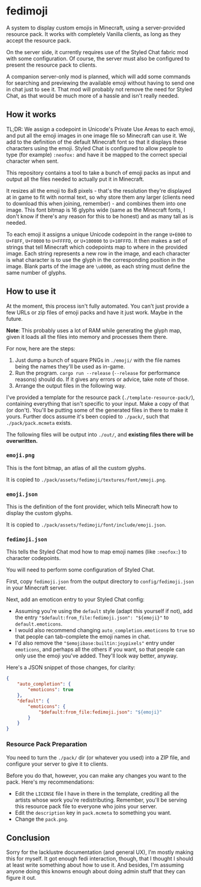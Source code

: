 
# fedimoji

A system to display custom emojis in Minecraft, using a server-provided resource pack.
It works with completely Vanilla clients, as long as they accept the resource pack.

On the server side, it currently requires use of the Styled Chat fabric mod with some configuration.
Of course, the server must also be configured to present the resource pack to clients.

A companion server-only mod is planned, which will add some commands for searching and previewing the available emoji
without having to send one in chat just to see it. That mod will probably not remove the need for Styled Chat, as that would be
much more of a hassle and isn't really needed.

## How it works

TL;DR: We assign a codepoint in Unicode's Private Use Areas to each emoji, and put all the emoji images in one image file
so Minecraft can use it. We add to the definition of the default Minecraft font so that it displays these characters using the emoji.
Styled Chat is configured to allow people to type (for example) `:neofox:` and have it be mapped to the correct special character when sent.

This repository contains a tool to take a bunch of emoji packs as input and output all the files needed to actually put it in Minecraft.

It resizes all the emoji to 8x8 pixels - that's the resolution they're displayed at in game to fit with normal text, so why store them any larger
(clients need to download this when joining, remember) - and combines them into one image. This font bitmap is 16 glyphs wide (same as the Minecraft fonts,
I don't know if there's any reason for this to be honest) and as many tall as is needed.

To each emoji it assigns a unique Unicode codepoint in the range `U+E000` to `U+F8FF`, `U+F0000` to `U+FFFFD`, or `U+100000` to `U+10FFFD`.
It then makes a set of strings that tell Minecraft which codepoints map to where in the provided image. Each string represents a new row in the image,
and each character is what character is to use the glyph in the corresponding position in the image. Blank parts of the image are `\u0000`, as each string
must define the same number of glyphs.

## How to use it

At the moment, this process isn't fully automated. You can't just provide a few URLs or zip files of emoji packs and have it just work.
Maybe in the future.

**Note**: This probably uses a lot of RAM while generating the glyph map, given it loads all the files into memory and processes them there.

For now, here are the steps:

1. Just dump a bunch of square PNGs in `./emoji/` with the file names being the names they'll be used as in-game.
2. Run the program. `cargo run --release` (`--release` for performance reasons) should do. If it gives any errors or advice, take note of those.
3. Arrange the output files in the following way.

I've provided a template for the resource pack (`./template-resource-pack/`), containing everything that isn't specific to your input. Make a copy of that (or don't).
You'll be putting some of the generated files in there to make it yours. Further docs assume it's been copied to `./pack/`, such that `./pack/pack.mcmeta` exists.

The following files will be output into `./out/`, and **existing files there will be overwritten.**

### `emoji.png`

This is the font bitmap, an atlas of all the custom glyphs.

It is copied to `./pack/assets/fedimoji/textures/font/emoji.png`.

### `emoji.json`

This is the definition of the font provider, which tells Minecraft how to display the custom glyphs.

It is copied to `./pack/assets/fedimoji/font/include/emoji.json`.

### `fedimoji.json`

This tells the Styled Chat mod how to map emoji names (like `:neofox:`) to character codepoints.

You will need to perform some configuration of Styled Chat.

First, copy `fedimoji.json` from the output directory to `config/fedimoji.json` in your Minecraft server.

Next, add an emoticon entry to your Styled Chat config:

- Assuming you're using the `default` style (adapt this yourself if not),
add the entry `"$default:from_file:fedimoji.json": "${emoji}"` to `default.emoticons`.
- I would also recommend changing `auto_completion.emoticons` to `true` so that people can tab-complete the emoji names in chat.
- I'd also remove the `"$emojibase:builtin:joypixels"` entry under `emoticons`, and perhaps all the others if you want, so that people can only use the emoji you've added. They'll look way better, anyway.

Here's a JSON snippet of those changes, for clarity:

```json
{
    "auto_completion": {
        "emoticons": true
    },
    "default": {
        "emoticons": {
            "$default:from_file:fedimoji.json": "${emoji}"
        }
    }
}
```

### Resource Pack Preparation

You need to turn the `./pack/` dir (or whatever you used) into a ZIP file, and configure your server to give it to clients.

Before you do that, however, you can make any changes you want to the pack. Here's my recommendations:

- Edit the `LICENSE` file I have in there in the template, crediting all the artists whose work you're redistributing.
Remember, you'll be serving this resource pack file to everyone who joins your server.
- Edit the `description` key in `pack.mcmeta` to something you want.
- Change the `pack.png`.

## Conclusion

Sorry for the lacklustre documentation (and general UX), I'm mostly making this for myself. It got enough fedi interaction, though, that I thought I should at least write something about how to use it. And besides, I'm assuming anyone doing this knowns enough about doing admin stuff that they can figure it out.
